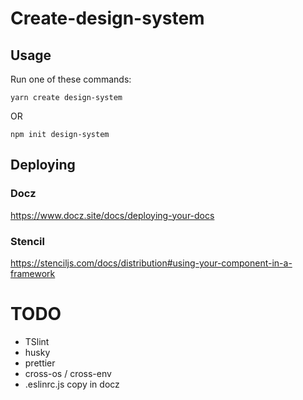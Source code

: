 # Create-design-system

## Usage

Run one of these commands:

`yarn create design-system`

OR

`npm init design-system`

## Deploying

### Docz

https://www.docz.site/docs/deploying-your-docs

### Stencil

https://stenciljs.com/docs/distribution#using-your-component-in-a-framework

# TODO

* TSlint
* husky
* prettier
* cross-os / cross-env
* .eslinrc.js copy in docz